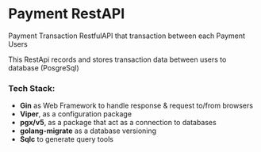 # Payment RestAPI

Payment Transaction RestfulAPI that transaction between each Payment Users

This RestApi records and stores transaction data between users to database (PosgreSql) 

### Tech Stack:
- **Gin** as Web Framework to handle response & request  to/from browsers
- **Viper**, as a configuration package
-  **pgx/v5**, as a package that act as a connection to databases
- **golang-migrate** as a database versioning
- **Sqlc** to generate query tools
